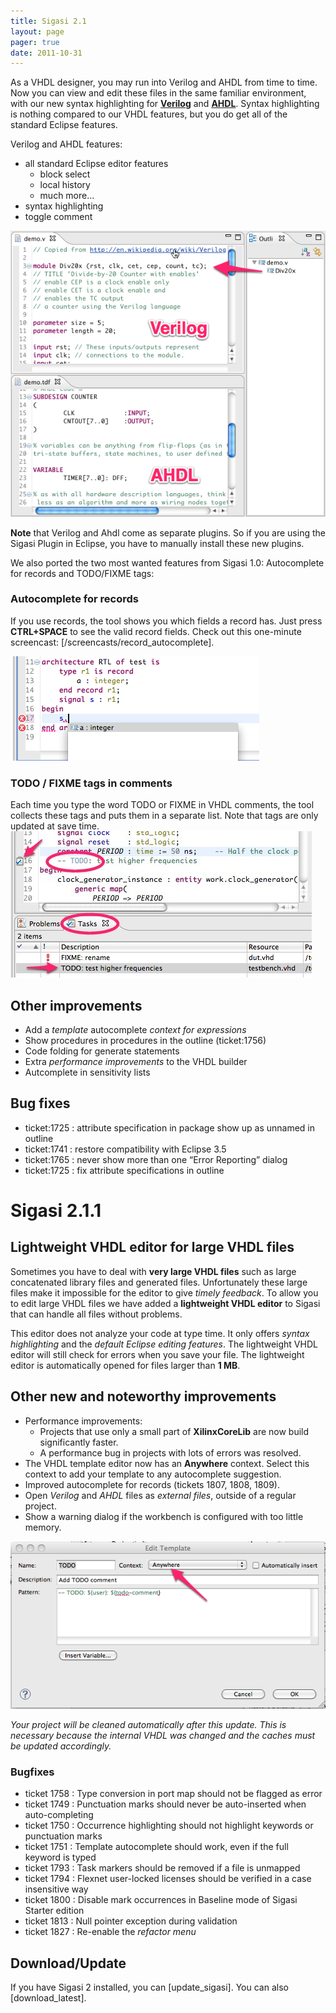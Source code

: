 ```yaml
---
title: Sigasi 2.1
layout: page
pager: true
date: 2011-10-31
---
```


As a VHDL designer, you may run into Verilog and AHDL from time to time. Now you can view and edit these files in the same familiar environment, with our new syntax highlighting for [**Verilog**](http://en.wikipedia.org/wiki/Verilog) and [**AHDL**](http://en.wikipedia.org/wiki/Altera_Hardware_Description_Language). Syntax highlighting is nothing compared to our VHDL features, but you do get all of the standard Eclipse features.

Verilog and AHDL features:

-   all standard Eclipse editor features
    -   block select
    -   local history
    -   much more…
-   syntax highlighting
-   toggle comment

![Basic Verilog and Ahdl support](2.1/verilogahdl-syntaxhighlighting.png "Basic Verilog and Ahdl support")

**Note** that Verilog and Ahdl come as separate plugins. So if you are using the Sigasi Plugin in Eclipse, you have to manually install these new plugins.

We also ported the two most wanted features from Sigasi 1.0: Autocomplete for records and TODO/FIXME tags:

### Autocomplete for records

If you use records, the tool shows you which fields a record has. Just press **CTRL+SPACE** to see the valid record fields.
Check out this one-minute screencast: [/screencasts/record_autocomplete].

![Autocomplete for records](2.1/record-autocomplete.png "Autocomplete for records")

### **TODO** / **FIXME** tags in comments

Each time you type the word TODO or FIXME in VHDL comments, the tool
collects these tags and puts them in a separate list. Note that tags are
only updated at save time.
![TODO Markers](2.1/todo-markers.jpg "TODO Markers")

Other improvements
------------------

-   Add a *template* autocomplete *context for expressions*
-   Show procedures in procedures in the outline (ticket:1756)
-   Code folding for generate statements
-   Extra *performance improvements* to the VHDL builder
-   Autcomplete in sensitivity lists

Bug fixes
---------

-   ticket:1725 : attribute specification in package show up as unnamed in outline
-   ticket:1741 : restore compatibility with Eclipse 3.5
-   ticket:1765 : never show more than one “Error Reporting” dialog
-   ticket:1725 : fix attribute specifications in outline


Sigasi 2.1.1
============


Lightweight VHDL editor for large VHDL files
--------------------------------------------

Sometimes you have to deal with **very large VHDL files** such as large
concatenated library files and generated files. Unfortunately these
large files make it impossible for the editor to give *timely feedback*.
To allow you to edit large VHDL files we have added a **lightweight VHDL
editor** to Sigasi that can handle all files without problems.

This editor does not analyze your code at type time. It only offers
*syntax highlighting* and the *default Eclipse editing features*. The
lightweight VHDL editor will still check for errors when you save your
file. The lightweight editor is automatically opened for files larger
than **1 MB**.

Other new and noteworthy improvements
-------------------------------------

-   Performance improvements:
    -   Projects that use only a small part of **XilinxCoreLib** are now build significantly faster.
    -   A performance bug in projects with lots of errors was resolved.
-   The VHDL template editor now has an **Anywhere** context. Select this context to add your template to any autocomplete suggestion.
-   Improved autocomplete for records (tickets 1807, 1808, 1809).
-   Open *Verilog* and *AHDL* files as *external files*, outside of a regular project.
-   Show a warning dialog if the workbench is configured with too little memory.

![Anywhere context](2.1/edit_template.png "Anywhere context")

*Your project will be cleaned automatically after this update. This is necessary because the internal VHDL was changed and the caches must be updated accordingly.*

### Bugfixes

-   ticket 1758 : Type conversion in port map should not be flagged as error
-   ticket 1749 : Punctuation marks should never be auto-inserted when auto-completing
-   ticket 1750 : Occurrence highlighting should not highlight keywords or punctuation marks
-   ticket 1751 : Template autocomplete should work, even if the full keyword is typed
-   ticket 1793 : Task markers should be removed if a file is unmapped
-   ticket 1794 : Flexnet user-locked licenses should be verified in a case insensitive way
-   ticket 1800 : Disable mark occurrences in Baseline mode of Sigasi Starter edition
-   ticket 1813 : Null pointer exception during validation
-   ticket 1827 : Re-enable the *refactor menu*

Download/Update
---------------

If you have Sigasi 2 installed, you can [update_sigasi]. You can also [download_latest].
